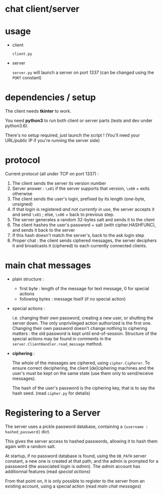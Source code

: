 # chat client/server


# usage

  * client

    `client.py`

  * server

    `server.py` will launch a server on port *1337* (can be changed using the `PORT` constant)

# dependencies / setup

  The client needs **tkinter** to work.

  You need **python3** to run both client or server parts (tests and dev under python3.6).

  There's no setup required, just launch the script ! (You'll need your URL/*public* IP if you're running the server side)

# protocol

  Current protocol (all under TCP on port 1337) :
  1. The client sends the server its version number
  2. Server answer : `\x01` if the server supports that version, `\x00` + exits otherwise
  4. The client sends the user's login, prefixed by its length (one-byte, unsigned)
  5. If that login is registered *and not currently in use*, the server accepts it and send `\x01` ; else, `\x00` + back to previous step.
  5. The server generates a random 32-bytes salt and sends it to the client
  5. The client hashes the user's password + salt (with cipher.HASHFUNC), and sends it back to the server
  5. If this hash doesn't match the server's, back to the ask login step
  6. Proper chat : the client sends ciphered messages, the server deciphers it and broadcasts it (ciphered) to each currently connected clients.

# main chat messages

  * plain structure :
    * first byte : length of the message for text message, 0 for special actions
    * following bytes : message itself (if no special action)
  * special actions :

    i.e. changing their *own* password, creating a new user, or shutting the server down. The only unprivileged action authorized is the first one. Changing their own password doesn't change nothing to ciphering matters : the old password is kept until end-of-session.
    Structure of the special actions may be found in comments in the `server.ClientHandler.read_message` method.

  * **ciphering** :

    The whole of the messages are ciphered, using  `cipher.Cipherer`.
    To ensure correct deciphering, the client [de]ciphering machines and the user's must be kept on the same state (use them only to send/receive messages).

    The hash of the user's password is the ciphering key, that is to say the hash seed. (read `cipher.py` for details)

# Registering to a Server

  The server uses a pickle password database, containing a `{username : hashed_password}` dict.

  This gives the server access to hashed passwords, allowing it to hash them again with a random salt.

  At startup, if no password database is found, using the `DB_PATH` server constant, a new one is created at that path, and the admin is prompted for a passsword (the associated login is *admin*). The *admin* account has additionnal features (read *special actions*)

  From that point on, it is only possible to register to the server from an existing account, using a special action (read *main chat messages*)

